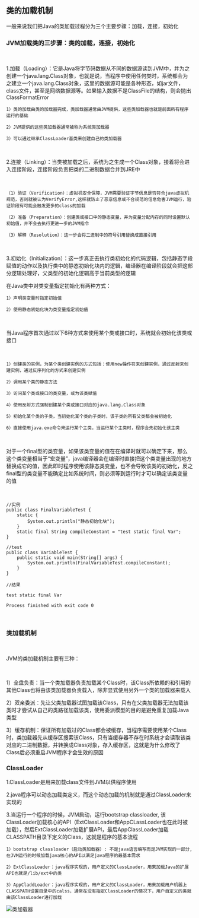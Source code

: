 ## 类的加载机制

一般来说我们把Java的类加载过程分为三个主要步骤：加载，连接，初始化

### JVM加载类的三步骤：类的加载，连接，初始化

<br>

1.加载（Loading）：它是Java将字节码数据从不同的数据源读到JVM中，并为之创建一个java.lang.Class对象，也就是说，当程序中使用任何类时，系统都会为之建立一个java.lang.Class对象，这里的数据源可能是各种形态，如jar文件，class文件，甚至是网络数据源等。如果输入数据不是ClassFile的结构，则会抛出ClassFormatError

    1）类的加载由类的加载器完成，类加载器通常由JVM提供，这些类加载器也就是前面所有程序运行的基础

    2）JVM提供的这些类加载器通常被称为系统类加载器

    3）可以通过继承ClassLoader基类来创建自己的类加载器

<br>

2.连接（Linking）：当类被加载之后，系统为之生成一个Class对象，接着将会进入连接阶段，连接阶段负责把类的二进制数据合并到JRE中

<br>

    （1）验证（Verification）：虚拟机安全保障，JVM需要验证字节信息是否符合java虚拟机规范，否则就被认为VerifyError,这样就防止了恶意信息或不合规范的信息危害JVM运行，验证阶段有可能会触发更多的class的加载

    （2）准备（Preparation）：创建类或接口中的静态变量，并为变量分配内存的同时设置默认初始值，并不会去执行更进一步的JVM指令

    （3）解释（Resolution）：这一步会将二进制中的符号引用替换成直接引用

<br>

3.初始化（Initialization）：这一步真正去执行类初始化的代码逻辑，包括静态字段赋值的动作以及执行类中的静态初始化块内的逻辑，编译器在编译阶段就会把这部分逻辑处理好，父类型的初始化逻辑高于当前类型的逻辑

在Java类中对类变量指定初始化有两种方式：

    1）声明类变量时指定初始值

    2）使用静态初始化块为类变量指定初始值

<br>


当Java程序首次通过以下6种方式来使用某个类或接口时，系统就会初始化该类或接口

<br>


    1）创建类的实例，为某个类创建实例的方式包括：使用new操作符来创建实例，通过反射来创建实例，通过反序列化的方式来创建实例

    2）调用某个类的静态方法

    3）访问某个类或接口的类变量，或为该类赋值

    4）使用反射方式强制创建某个类或接口对应的java.lang.Class对象

    5）初始化某个类的子类，当初始化某个类的子类时，该子类的所有父类都会被初始化

    6）直接使用java.exe命令来运行某个主类，当运行某个主类时，程序会先初始化该主类

<br>

对于一个final型的类变量，如果该类变量的值在在编译时就可以确定下来，那么这个类变量相当于“宏变量”，java编译器会在编译时直接把这个类变量出现的地方替换成它的值，因此即时程序使用该静态类变量，也不会导致该类的初始化，反之final型的类变量不能确定比如系统时间，则必须等到运行时才可以确定该类变量的值

<br>

```
//实例
public class FinalVariableTest {
    static {
        System.out.println("静态初始化块");
    }
    static final String compileConstant = "test static final Var";
}

//test
public class VariableTest {
    public static void main(String[] args) {
        System.out.println(FinalVariableTest.compileConstant);
    }
}

//结果

test static final Var

Process finished with exit code 0
```
<br>

### 类加载机制

<br>

JVM的类加载机制主要有三种：

<br>

1）全盘负责：当一个类加载器负责加载某个Class时，该Class所依赖的和引用的其他Class也将由该类加载器负责载入，除非显式使用另外一个类的加载器来载入

2）双亲委派：先让父类加载器试图加载该Class，只有在父类加载器无法加载该类时才尝试从自己的类路径加载该类，使用委派模型的目的是避免重复加载Java类型

3）缓存机制：保证所有加载过的Class都会被缓存，当程序需要使用某个Class时，类加载器先从缓存区搜索该Class，只有当缓存器不存在时系统才会读取该类对应的二进制数据，并转换成Class对象，存入缓存区，这就是为什么修改了Class后必须重启JVM程序才会生效的原因




### ClassLoader

1.ClassLoader是用来加载class文件到JVM以供程序使用

2.java程序可以动态加载类定义，而这个动态加载的机制就是通过ClassLoader来实现的

3.当运行一个程序的时候，JVM启动，运行bootstrap classloader, 该ClassLoader加载核心的API（ExtClassLoader和AppCLassLoader也在此时被加载），然后ExtClassLoader加载扩展API，最后AppClassLoader加载CLASSPATH目录下定义的Class，这就是程序的基本流程

    1）bootstrap classloader（启动类加载器）: 不是java语言编写而是JVM实现的一部分,在JVM运行的时候加载java核心的API以满足java程序的最基本需求

    2）ExtClassLoader：java程序实现的，用户定义的ClassLoader，用来加载Java的扩展API也就是/lib/ext中的类

    3）AppCladdLoader：java程序实现的，用户定义的ClassLoader，用来加载用户机器上CLASSPATH设置目录中的calss，通常在没有指定ClassLoader的情况下，用户自定义的类就由该ClassLoader进行加载


  ![类加载器](../static/类加载器.png)
